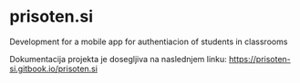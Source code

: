# prisoten.si
Development for a mobile app for authentiacion of students in classrooms

Dokumentacija projekta je dosegljiva na naslednjem linku:
https://prisoten-si.gitbook.io/prisoten.si
